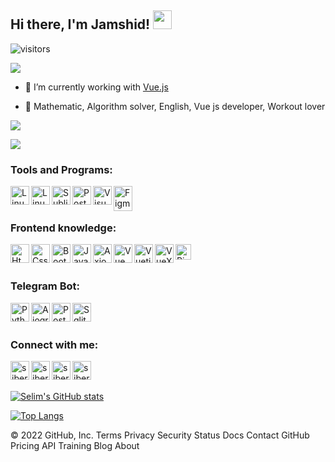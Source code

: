 ## Hi there, I'm Jamshid! <img src="https://media.giphy.com/media/hvRJCLFzcasrR4ia7z/giphy.gif" width="30px"></a>
![visitors](https://visitor-badge.glitch.me/badge?page_id=jamik-dev)

![](https://media.giphy.com/media/KfI70Smd38QcqteliH/giphy.gif)

- 🔭 I’m currently working with [Vue.js](https://vuejs.org/)
 
- 🌱 Mathematic, Algorithm solver, English, Vue js developer, Workout lover

<a href=#><img src="contributions.svg"></a>

![](https://media.giphy.com/media/3otPorWLQJq5GmHRtu/giphy.gif)

<!--
**jamik-dev/jamik-dev** is a ✨ _special_ ✨ repository because its `README.md` (this file) appears on your GitHub profile.
Here are some ideas to get you started:
- 🌱 I’m currently learning everything 🤣
-->
### Tools and Programs:
[<img align="left" alt="Linux" width="30px" src="https://github.com/siberfx/siberfx/raw/main/icons/linux.gif" />][linux]
[<img align="left" alt="Linux Ubuntu" width="30px" src="https://github.com/siberfx/siberfx/raw/main/icons/ubuntu.jpg" />][ubuntu]
[<img align="left" alt="Sublime" width="30px" src="https://github.com/siberfx/siberfx/raw/main/icons/sublimetext.png" />][sublime]
[<img align="left" alt="PostMan" width="30px" src="https://github.com/siberfx/siberfx/raw/main/icons/postman.png" />][postman]
[<img align="left" alt="VisualStudioCode" width="30px" src="https://w7.pngwing.com/pngs/512/824/png-transparent-visual-studio-code-hd-logo-thumbnail.png" />][vscode]
[<img align="left" alt="Figma" width="30px" height="40px" src="https://upload.wikimedia.org/wikipedia/commons/thumb/3/33/Figma-logo.svg/400px-Figma-logo.svg.png?20190122211436" />][figma]
<br />
<br />
### Frontend  knowledge:
[<img align="left" alt="Html5" width="30px" src="https://github.com/siberfx/siberfx/raw/main/icons/html5.png" />][html5]
[<img align="left" alt="Css3" width="30px" src="https://w7.pngwing.com/pngs/509/571/png-transparent-cascading-style-sheets-logo-css3-html-web-development-world-wide-web-blue-angle-web-design.png" />][css3]
[<img align="left" alt="Bootstrap" width="30px" src="https://github.com/siberfx/siberfx/raw/main/icons/bootstrap.png" />][bootstrap]
[<img align="left" alt="Javascipt" width="30px" src="https://cdn-icons-png.flaticon.com/512/5968/5968292.png" />][javascript]
[<img align="left" alt="Axios" width="30px" src="https://user-images.githubusercontent.com/8939680/57233882-20344080-6fe5-11e9-9086-d20a955bed59.png" />][axios]
[<img align="left" alt="Vue" width="30px" src="https://github.com/siberfx/siberfx/raw/main/icons/vue.png" />][vue]
[<img align="left" alt="Vuetify" width="30px" src="https://styles.redditmedia.com/t5_3nu8v/styles/communityIcon_ueewexj8rzu91.png" />][vuetify]
[<img align="left" alt="VueX" width="30px" src="https://user-images.githubusercontent.com/7110136/29002857-9e802f08-7ab4-11e7-9c31-604b5d0d0c19.png" />][vuex]
[<img align="left" alt="Pinia" width="25px" src="https://pinia.vuejs.org/logo.svg" />][pinia]
<br />
<br />
### Telegram Bot:
[<img align="left" alt="Python" width="30px" src="https://w7.pngwing.com/pngs/140/948/png-transparent-blue-and-yellow-logo-python-logo-programmer-fierce-python-s-cdr-angle-text-thumbnail.png" />][python]
[<img align="left" alt="Aiogram" width="30px" src="https://docs.aiogram.dev/ru/stable/_static/logo.png" />][aiogram]
[<img align="left" alt="Postgres" width="30px" src="https://upload.wikimedia.org/wikipedia/commons/2/29/Postgresql_elephant.svg" />][postgresql]
[<img align="left" alt="Sqlite3" width="30px" src="https://img2.freepng.ru/20180330/xqw/kisspng-sqlite-database-browser-sqlite-database-browser-co-database-5abe2cce87aeb2.5438749115224127505558.jpg" />][sqlite3]
<br />
<br />
### Connect with me:
[<img align="left" alt="siberfx | E-mail" width="30px" src="https://github.com/siberfx/siberfx/raw/main/icons/envelope.gif" />][email]
[<img align="left" alt="siberfx | Telegram" width="30px" src="https://github.com/siberfx/siberfx/raw/main/icons/telegram.gif" />][telegram]
[<img align="left" alt="siberfx | LinkedIn" width="30px" src="https://github.com/siberfx/siberfx/raw/main/icons/linkedin.gif" />][linkedin]
[<img align="left" alt="siberfx | Instagram" width="30px" src="https://github.com/siberfx/siberfx/raw/main/icons/instagram.gif" />][instagram]
<br />
<br />

[![Selim's GitHub stats](https://github-readme-stats.vercel.app/api?username=jamik-dev&count_private=true&show_icons=true&theme=dracula)](https://github.com/jamik_dev/github-readme-stats)
<br />

[![Top Langs](https://github-readme-stats.vercel.app/api/top-langs/?username=jamik-dev&layout=compact)](https://github.com/anuraghazra/github-readme-stats)

[email]: mailto:jamik.oik.group@gmail.com
[telegram]: https://t.me/jamik_dev
[instagram]: https://instagram.com/jamshid_khamidovich
[linkedin]: https://www.linkedin.com/in/jamshid-toshov-25b9b2219

[html5]: https://www.w3schools.com/html
[css3]: https://www.w3schools.com/css
[bootstrap]: https://getbootstrap.com
[javascript]: https://www.javascript.com
[axios]: https://axios-http.com
[vue]: https://vuejs.org
[vuetify]: https://vuetifyjs.com
[vuex]: https://vuex.vuejs.org
[pinia]: https://pinia.vuejs.org
[figma]: https://www.figma.com

[python]: https://www.python.org
[aiogram]: https://docs.aiogram.dev
[postgresql]: https://www.postgresql.org
[sqlite3]: https://www.sqlite.org
[npm]: https://www.npmjs.com
[v3c]: https://www.w3.org
[postman]: https://postman.com
[sublime]: https://www.sublimetext.com/
[vscode]: https://code.visualstudio.com

[linux]: https://www.linux.org
[ubuntu]: https://ubuntu.com
[terminal]: https://cocalc.com/doc/terminal.html

© 2022 GitHub, Inc.
Terms
Privacy
Security
Status
Docs
Contact GitHub
Pricing
API
Training
Blog
About
